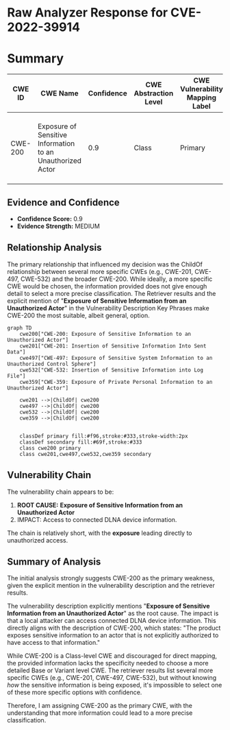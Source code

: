# Raw Analyzer Response for CVE-2022-39914

# Summary
| CWE ID | CWE Name | Confidence | CWE Abstraction Level | CWE Vulnerability Mapping Label | CWE-Vulnerability Mapping Notes |
|---|---|---|---|---|---|
| CWE-200 | Exposure of Sensitive Information to an Unauthorized Actor | 0.9 | Class | Primary | Discouraged because it's a high-level class, but appropriate given available information. |

## Evidence and Confidence

*   **Confidence Score:** 0.9
*   **Evidence Strength:** MEDIUM

## Relationship Analysis
The primary relationship that influenced my decision was the ChildOf relationship between several more specific CWEs (e.g., CWE-201, CWE-497, CWE-532) and the broader CWE-200. While ideally, a more specific CWE would be chosen, the information provided does not give enough detail to select a more precise classification. The Retriever results and the explicit mention of "**Exposure of Sensitive Information from an Unauthorized Actor**" in the Vulnerability Description Key Phrases make CWE-200 the most suitable, albeit general, option.

```mermaid
graph TD
    cwe200["CWE-200: Exposure of Sensitive Information to an Unauthorized Actor"]
    cwe201["CWE-201: Insertion of Sensitive Information Into Sent Data"]
    cwe497["CWE-497: Exposure of Sensitive System Information to an Unauthorized Control Sphere"]
    cwe532["CWE-532: Insertion of Sensitive Information into Log File"]
    cwe359["CWE-359: Exposure of Private Personal Information to an Unauthorized Actor"]
    
    cwe201 -->|ChildOf| cwe200
    cwe497 -->|ChildOf| cwe200
    cwe532 -->|ChildOf| cwe200
    cwe359 -->|ChildOf| cwe200
    

    classDef primary fill:#f96,stroke:#333,stroke-width:2px
    classDef secondary fill:#69f,stroke:#333
    class cwe200 primary
    class cwe201,cwe497,cwe532,cwe359 secondary
```

## Vulnerability Chain
The vulnerability chain appears to be:

1.  **ROOT CAUSE:** **Exposure of Sensitive Information from an Unauthorized Actor**
2.  IMPACT: Access to connected DLNA device information.

The chain is relatively short, with the **exposure** leading directly to unauthorized access.

## Summary of Analysis
The initial analysis strongly suggests CWE-200 as the primary weakness, given the explicit mention in the vulnerability description and the retriever results.

The vulnerability description explicitly mentions "**Exposure of Sensitive Information from an Unauthorized Actor**" as the root cause. The impact is that a local attacker can access connected DLNA device information. This directly aligns with the description of CWE-200, which states: "The product exposes sensitive information to an actor that is not explicitly authorized to have access to that information."

While CWE-200 is a Class-level CWE and discouraged for direct mapping, the provided information lacks the specificity needed to choose a more detailed Base or Variant level CWE. The retriever results list several more specific CWEs (e.g., CWE-201, CWE-497, CWE-532), but without knowing *how* the sensitive information is being exposed, it's impossible to select one of these more specific options with confidence.

Therefore, I am assigning CWE-200 as the primary CWE, with the understanding that more information could lead to a more precise classification.